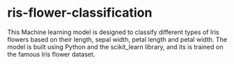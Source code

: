 # ris-flower-classification
This Machine learning model is designed to classify different types of Iris flowers based on their length, sepal width, petal length and petal width. The model is built using Python and the scikit_learn library, and its is trained on the famous Iris flower dataset.
